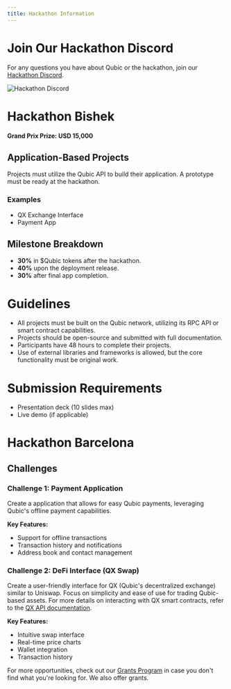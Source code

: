 ```yaml
---
title: Hackathon Information
---
```


# Join Our Hackathon Discord

For any questions you have about Qubic or the hackathon, join our [Hackathon Discord](https://discord.gg/jTJdzCUv).

![Hackathon Discord](../../static/img/frame-hackathon.jpg "Hackathon Discord")

# Hackathon Bishek

**Grand Prix Prize: USD 15,000**

## Application-Based Projects

Projects must utilize the Qubic API to build their application. A prototype must be ready at the hackathon.

### Examples
- QX Exchange Interface
- Payment App

## Milestone Breakdown
- **30%** in $Qubic tokens after the hackathon.
- **40%** upon the deployment release.
- **30%** after final app completion.

# Guidelines

- All projects must be built on the Qubic network, utilizing its RPC API or smart contract capabilities.
- Projects should be open-source and submitted with full documentation.
- Participants have 48 hours to complete their projects.
- Use of external libraries and frameworks is allowed, but the core functionality must be original work.

# Submission Requirements

- Presentation deck (10 slides max)
- Live demo (if applicable)

# Hackathon Barcelona

## Challenges

### Challenge 1: Payment Application
Create a application that allows for easy Qubic payments, leveraging Qubic's offline payment capabilities.

**Key Features:**
- Support for offline transactions
- Transaction history and notifications
- Address book and contact management

### Challenge 2: DeFi Interface (QX Swap)
Create a user-friendly interface for QX (Qubic's decentralized exchange) similar to Uniswap. Focus on simplicity and ease of use for trading Qubic-based assets. For more details on interacting with QX smart contracts, refer to the [QX API documentation](https://docs.qubic.org/api/rpc#interact-with-qx-smart-contracts-using-the-api).

**Key Features:**
- Intuitive swap interface
- Real-time price charts
- Wallet integration
- Transaction history

For more opportunities, check out our [Grants Program](developers/grants.md) in case you don't find what you're looking for. We also offer grants.

